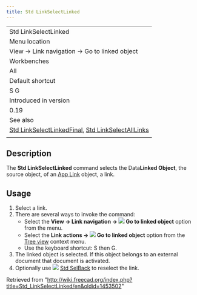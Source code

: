 ```yaml
---
title: Std LinkSelectLinked
---
```


|                                                                                                                                                                 |
| --------------------------------------------------------------------------------------------------------------------------------------------------------------- |
| Std LinkSelectLinked                                                                                                                                            |
| Menu location                                                                                                                                                   |
| View → Link navigation → Go to linked object                                                                                                                    |
| Workbenches                                                                                                                                                     |
| All                                                                                                                                                             |
| Default shortcut                                                                                                                                                |
| S G                                                                                                                                                             |
| Introduced in version                                                                                                                                           |
| 0.19                                                                                                                                                            |
| See also                                                                                                                                                        |
| [Std LinkSelectLinkedFinal](/Std_LinkSelectLinkedFinal "Std LinkSelectLinkedFinal"), [Std LinkSelectAllLinks](/Std_LinkSelectAllLinks "Std LinkSelectAllLinks") |
|                                                                                                                                                                 |

## Description

The **Std LinkSelectLinked** command selects the Data**Linked Object**, the source object, of an [App Link](/App_Link "App Link") object, a link.

## Usage

1. Select a link.
2. There are several ways to invoke the command:
   - Select the **View → Link navigation → ![](/images/Std_LinkSelectLinked.svg) Go to linked object** option from the menu.
   - Select the **Link actions → ![](/images/Std_LinkSelectLinked.svg) Go to linked object** option from the [Tree view](/Tree_view "Tree view") context menu.
   - Use the keyboard shortcut: S then G.
3. The linked object is selected. If this object belongs to an external document that document is activated.
4. Optionally use ![](/images/Std_SelBack.svg) [Std SelBack](/Std_SelBack "Std SelBack") to reselect the link.

Retrieved from "<http://wiki.freecad.org/index.php?title=Std_LinkSelectLinked/en&oldid=1453502>"

